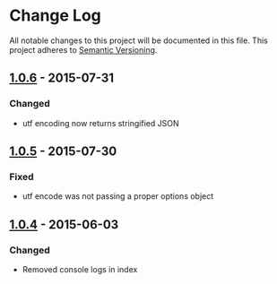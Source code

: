 # Change Log
All notable changes to this project will be documented in this file.
This project adheres to [Semantic Versioning](http://semver.org/).

## [1.0.6] - 2015-07-31
### Changed
* utf encoding now returns stringified JSON 

## [1.0.5] - 2015-07-30
### Fixed 
* utf encode was not passing a proper options object

## [1.0.4] - 2015-06-03
### Changed
* Removed console logs in index

[1.0.6]: https://github.com/chelm/mapnik-tiles/compare/tag/v1.0.5...v1.0.6
[1.0.5]: https://github.com/chelm/mapnik-tiles/compare/tag/v1.0.4...v1.0.5
[1.0.4]: https://github.com/chelm/mapnik-tiles/releases/tag/v1.0.4


